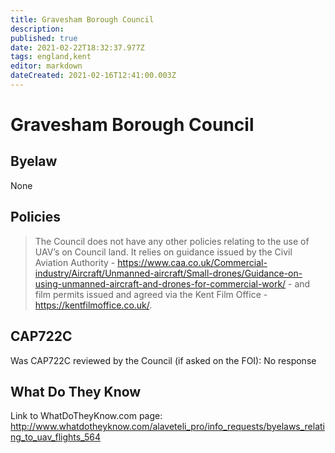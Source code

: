 ```yaml
---
title: Gravesham Borough Council
description: 
published: true
date: 2021-02-22T18:32:37.977Z
tags: england,kent
editor: markdown
dateCreated: 2021-02-16T12:41:00.003Z
---
```


# Gravesham Borough Council

## Byelaw
None

## Policies
> The Council does not have any other policies relating to the use of UAV’s on Council land.  It relies on guidance issued by the Civil Aviation Authority - https://www.caa.co.uk/Commercial-industry/Aircraft/Unmanned-aircraft/Small-drones/Guidance-on-using-unmanned-aircraft-and-drones-for-commercial-work/ - and film permits issued and agreed via the Kent Film Office - https://kentfilmoffice.co.uk/.

## CAP722C

Was CAP722C reviewed by the Council (if asked on the FOI): No response

## What Do They Know

Link to WhatDoTheyKnow.com page:
http://www.whatdotheyknow.com/alaveteli_pro/info_requests/byelaws_relating_to_uav_flights_564

